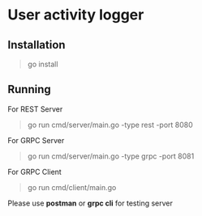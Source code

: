 # User activity logger 

## Installation 
> go install 


## Running 
For REST Server
> go run cmd/server/main.go -type rest -port 8080

For GRPC Server
> go run cmd/server/main.go -type grpc -port 8081

For GRPC Client
> go run cmd/client/main.go 

Please use **postman** or **grpc cli** for testing server